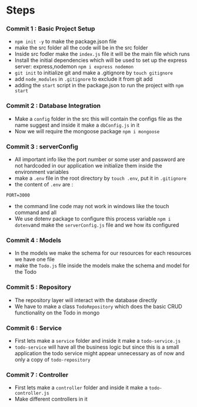 # Steps

### Commit 1 : Basic Project Setup

- `npm init -y` to make the package.json file
- make the src folder all the code will be in the src folder
- Inside src fodler make the `index.js` file it will be the main file which runs
- Install the initial dependencies which will be used to set up the express server: express,nodemon `npm i express nodemon`
- `git init` to initialize git and make a .gitignore by `touch gitignore`
- add `node_modules` in `.gitignore` to exclude it from git add
- adding the `start` script in the package.json to run the project with `npm start`

### Commit 2 : Database Integration

- Make a `config` folder in the src this will contain the configs file as the name suggest and inside it make a `dbConfig.js` in it
- Now we will require the mongoose package `npm i mongoose`

### Commit 3 : serverConfig

- All important info like the port number or some user and password are not hardcoded in our application we initialize them inside the environment variables
- make a `.env` file in the root directory by `touch .env`, put it in `.gitignore`
- the content of `.env` are :

```
PORT=3000
```

- the command line code may not work in windows like the touch command and all
- We use dotenv package to configure this process variable `npm i dotenv`and make the `serverConfig.js` file and we how its configured

### Commit 4 : Models

- In the models we make the schema for our resources for each resources we have one file
- make the `Todo.js` file inside the models make the schema and model for the Todo

### Commit 5 : Repository

- The repository layer will interact with the database directly
- We have to make a class `TodoRepository` which does the basic CRUD functionality on the Todo in mongo

### Commit 6 : Service

- First lets make a `service` folder and inside it make a `todo-service.js`
- `todo-service` will have all the business logic but since this is a small application the todo service might appear unnecessary as of now and only a copy of `todo-repository`

### Commit 7 : Controller

- First lets make a `controller` folder and inside it make a `todo-controller.js`
- Make different controllers in it
